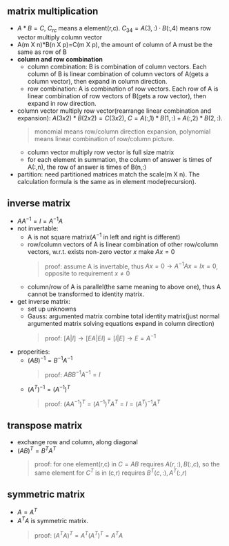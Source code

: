 ## matrix multiplication
- $A*B=C$, $C_{rc}$ means a element(r,c). $C_{34}=A(3,:)\cdot B(:,4)$ means row vector multiply column vector
- A(m X n)*B(n X p)=C(m X p), the amount of column of A must be the same as row of B
- **column and row combination**
    - column combination: B is combination of column vectors. Each column of B is linear combination of column vectors of A(gets a column vector), then expand in column direction.
    - row combination: A is combination of row vectors. Each row of A is linear combination of row vectors of B(gets a row vector), then expand in row direction.
- column vector multiply row vector(rearrange linear combination and expansion): $A(3x2)*B(2x2)=C(3x2)$, $C=A(:,1)*B(1,:) + A(:,2)*B(2,:)$.
    > monomial means row/column direction expansion, polynomial means linear combination of row/column picture.
    - column vector multiply row vector is full size matrix
    - for each element in summation, the column of answer is times of A(:,n), the row of answer is times of B(n,:)
- partition: need partitioned matrices match the scale(m X n). The calculation formula is the same as in element mode(recursion).

## inverse matrix
- $AA^{-1}=I=A^{-1}A$
- not invertable:
    - A is not square matrix($A^{-1}$ in left and right is different)
    - row/column vectors of A is linear combination of other row/column vectors, w.r.t. exists non-zero vector $x$ make $Ax=0$
        > proof: assume A is invertable, thus $Ax=0\to A^{-1}Ax=Ix=0$, opposite to requirement $x\neq 0$
    - column/row of A is parallel(the same meaning to above one), thus A cannot be transformed to identity matrix.
- get inverse matrix:
    - set up unknowns
    - Gauss: argumented matrix combine total identity matrix(just normal argumented matrix solving equations expand in column direction)
        > proof: $[A|I]\to [EA|EI]=[I|E]\to E=A^{-1}$
- properities:
    - $(AB)^{-1}=B^{-1}A^{-1}$
        > proof: $ABB^{-1}A^{-1}=I$
    - $(A^T)^{-1}=(A^{-1})^T$
        > proof: $(AA^{-1})^T=(A^{-1})^{T}A^T=I=(A^T)^{-1}A^T$

## transpose matrix
- exchange row and column, along diagonal
- $(AB)^T=B^T A^T$
    > proof: for one element(r,c) in $C=AB$ requires $A(r,:),B(:,c)$, so the same element for $C^T$ is in (c,r) requires $B^{T}(c,:),A^{T}(:,r)$

## symmetric matrix
- $A=A^T$
- $A^TA$ is symmetric matrix.
    > proof: $(A^TA)^T=A^T(A^T)^T=A^TA$